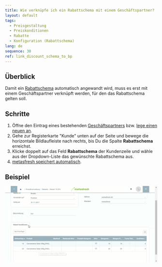 ```yaml
---
title: Wie verknüpfe ich ein Rabattschema mit einem Geschäftspartner?
layout: default
tags:
  - Preisgestaltung
  - Preiskonditionen
  - Rabatte
  - Konfiguration (Rabattschema)
lang: de
sequence: 30
ref: link_discount_schema_to_bp
---
```


## Überblick
Damit ein [Rabattschema](Rabattschema_anlegen) automatisch angewandt wird, muss es erst mit einem Geschäftspartner verknüpft werden, für den das Rabattschema gelten soll.

## Schritte
1. Öffne den Eintrag eines bestehenden [Geschäftspartners](Menu) bzw. [lege einen neuen an](Neuer_Geschaeftspartner).
1. Gehe zur Registerkarte "Kunde" unten auf der Seite und bewege die horizontale Bildlaufleiste nach rechts, bis Du die Spalte **Rabattschema** erreichst.
1. Klicke doppelt auf das Feld **Rabattschema** der Kundenzeile und wähle aus der Dropdown-Liste das gewünschte Rabattschema aus.
1. [metasfresh speichert automatisch](Speicheranzeige).

## Beispiel
![](assets/Rabattschema_mit_GP_verknuepfen.gif)
